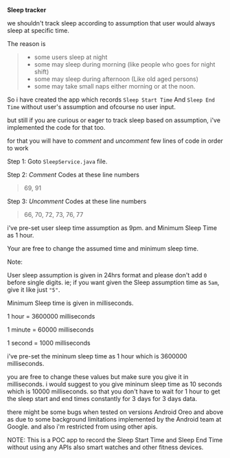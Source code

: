 **Sleep tracker** 

we shouldn't track sleep according to assumption that user would always
sleep at specific time. 

 The reason is 
> - some users sleep at night
  >- some may sleep during morning (like people who goes for night shift)
  >- some may sleep during afternoon (Like old aged persons)
  >- some may take small naps either morning or at the noon.

So i have created the app which records `Sleep Start Time` And `Sleep
End Time` without user's assumption and ofcourse no user input.

but still if you are curious or eager to track sleep based on
assumption, i've implemented the code for that too. 

for that you will 
have to *comment* and *uncomment* few lines of code in order to work

Step 1: Goto `SleepService.java` file. 

Step 2: *Comment* Codes at these line numbers
> 69, 91

Step 3: *Uncomment* Codes at these line numbers
> 66, 70, 72, 73, 76, 77

i've pre-set user sleep time assumption as 9pm. and Minimum Sleep Time
as 1 hour. 

Your are free to change the assumed time and minimum sleep time. 

Note:
 
User sleep assumption is given in 24hrs format and please don't add `0`
before single digits. ie; if you want given the Sleep assumption time as
`5am`, give it like just `"5"`.

Minimum Sleep time is given in milliseconds. 

1 hour = 3600000 milliseconds 

1 minute = 60000 milliseconds

1 second = 1000 milliseconds

i've pre-set the mininum sleep time as 1 hour which is 3600000
milliseconds.

you are free to change these values but make sure you give it in
milliseconds. i would suggest to you give mininum sleep time as 10
seconds which is 10000 milliseconds. so that you don't have to wait for
1 hour to get the sleep start and end times constantly for 3 days for 3
days data.

there might be some bugs when tested on versions Android Oreo and above
as due to some background limitations implemented by the Android team at
Google. and also i'm restricted from using other apis.

NOTE: This is a POC app to record the Sleep Start Time and Sleep End
Time without using any APIs also smart watches and other fitness
devices.


